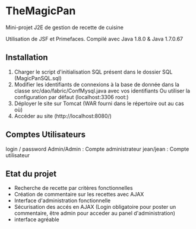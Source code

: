 # TheMagicPan
Mini-projet J2E de gestion de recette de cuisine

Utilisation de JSF et Primefaces.
Compilé avec Java 1.8.0 & Java 1.7.0.67

## Installation
1. Charger le script d'initialisation SQL présent dans le dossier SQL (MagicPanSQL.sql)
2. Modifier les identifiants de connexions à la base de donnée dans la classe src/dao/fabric/ConfMysql.java avec vos identifiants
   Ou utiliser la configuration par défaut (localhost:3306 root:<MDP vide>)
3. Déployer le site sur Tomcat (WAR fourni dans le répertoire out au cas où)
4. Accéder au site (http://localhost:8080/)

## Comptes Utilisateurs

login / password
Admin/Admin : Compte administrateur
jean/jean : Compte utilisateur

## Etat du projet

* Recherche de recette par critères fonctionnelles
* Création de commentaire sur les recettes avec AJAX
* Interface d'administration fonctionnelle
* Sécurisation des accés en AJAX (Login obligatoire pour poster un commentaire, être admin pour acceder au panel d'administration)
* interface agréable




